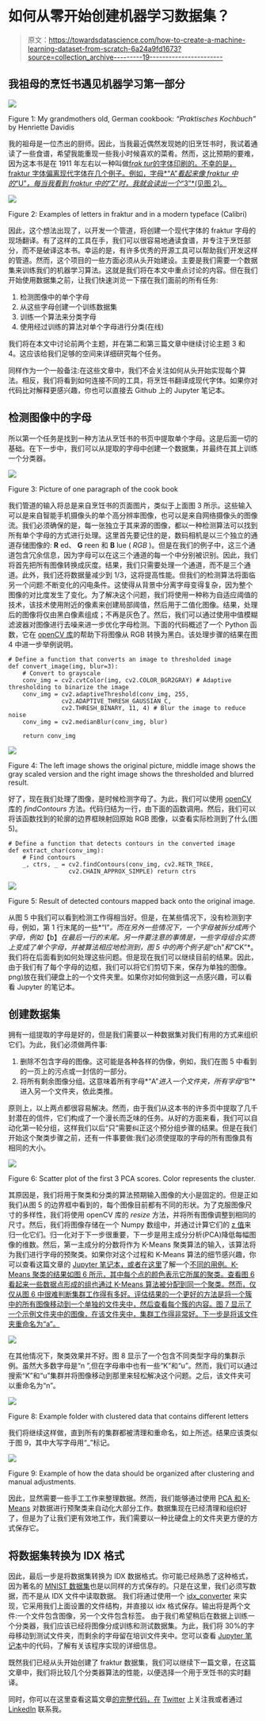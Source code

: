 # 如何从零开始创建机器学习数据集？

> 原文：<https://towardsdatascience.com/how-to-create-a-machine-learning-dataset-from-scratch-6a24a9fd1673?source=collection_archive---------19----------------------->

## 我祖母的烹饪书遇见机器学习第一部分

![](img/8d6ba97fdc914ab4b411b23d4d4ff3c8.png)

Figure 1: My grandmothers old, German cookbook: *“Praktisches Kochbuch”* by Henriette Davidis

我的祖母是一位杰出的厨师。因此，当我最近偶然发现她的旧烹饪书时，我试着通读了一些食谱，希望我能重现一些我小时候喜欢的菜肴。然而，这比预期的要难，因为这本书是在 1911 年左右以一种叫做[f*rak tur*的字体印刷的。不幸的是，fraktur 字体偏离现代字体在几个例子。例如，字母*“A”*看起来像 fraktur 中的*“U”*，每当我看到 fraktur 中的*“Z”*时，我就会读出一个*“3”*(见图 2)。](https://en.wikipedia.org/wiki/Fraktur)

![](img/6d4a88b52c04ff59ab29cc042008a756.png)

Figure 2: Examples of letters in fraktur and in a modern typeface (Calibri)

因此，这个想法出现了，以开发一个管道，将创建一个现代字体的 fraktur 字母的现场翻译。有了这样的工具在手，我们可以很容易地通读食谱，并专注于烹饪部分，而不是破译这本书。幸运的是，有许多优秀的开源工具可以帮助我们开发这样的管道。然而，这个项目的一些方面必须从头开始建设。主要是我们需要一个数据集来训练我们的机器学习算法。这就是我们将在本文中重点讨论的内容。但在我们开始使用数据集之前，让我们快速浏览一下摆在我们面前的所有任务:

1.  检测图像中的单个字母
2.  从这些字母创建一个训练数据集
3.  训练一个算法来分类字母
4.  使用经过训练的算法对单个字母进行分类(在线)

我们将在本文中讨论前两个主题，并在第二和第三篇文章中继续讨论主题 3 和 4。这应该给我们足够的空间来详细研究每个任务。

同样作为一个一般备注:在这些文章中，我们不会关注如何从头开始实现每个算法。相反，我们将看到如何连接不同的工具，将烹饪书翻译成现代字体。如果你对代码比对解释更感兴趣，你也可以直接去 Github 上的 Jupyter 笔记本。

## 检测图像中的字母

所以第一个任务是找到一种方法从烹饪书的书页中提取单个字母。这是后面一切的基础。在下一步中，我们可以从提取的字母中创建一个数据集，并最终在其上训练一个分类器。

![](img/2811c0c68b909c950be5a793b479ffd7.png)

Figure 3: Picture of one paragraph of the cook book

我们管道的输入将总是来自烹饪书的页面图片，类似于上面图 3 所示。这些输入可以是来自智能手机摄像头的单个高分辨率图像，也可以是来自网络摄像头的图像流。我们必须确保的是，每一张独立于其来源的图像，都以一种检测算法可以找到所有单个字母的方式进行处理。这里首先要记住的是，数码相机是以三个独立的通道存储图像的: **R** ed、 **G** reen 和 **B** lue ( *RGB* )。但是在我们的例子中，这三个通道包含冗余信息，因为字母可以在这三个通道的每一个中分别被识别。因此，我们将首先把所有图像转换成灰度。结果，我们只需要处理一个通道，而不是三个通道。此外，我们还将数据量减少到 1/3，这将提高性能。但我们的检测算法将面临另一个问题:不断变化的闪电条件。这使得从背景中分离字母变得复杂，因为整个图像的对比度发生了变化。为了解决这个问题，我们将使用一种称为自适应阈值的技术，该技术使用附近的像素来创建局部阈值，然后用于二值化图像。结果，处理后的图像将仅由黑白像素组成；不再是灰色了。然后，我们可以通过使用中值模糊滤波器对图像进行去噪来进一步优化字母检测。下面的代码概述了一个 Python 函数，它在 [openCV 库](https://opencv.org/)的帮助下将图像从 RGB 转换为黑白。该处理步骤的结果在图 4 中进一步举例说明。

```
# Define a function that converts an image to thresholded image
def convert_image(img, blur=3):
    # Convert to grayscale
    conv_img = cv2.cvtColor(img, cv2.COLOR_BGR2GRAY) # Adaptive thresholding to binarize the image
    conv_img = cv2.adaptiveThreshold(conv_img, 255,   
               cv2.ADAPTIVE_THRESH_GAUSSIAN_C, 
               cv2.THRESH_BINARY, 11, 4) # Blur the image to reduce noise
    conv_img = cv2.medianBlur(conv_img, blur) 

    return conv_img
```

![](img/69bddf1692c45e6ed97b461fa28db8c4.png)

Figure 4: The left image shows the original picture, middle image shows the gray scaled version and the right image shows the thresholded and blurred result.

好了，现在我们处理了图像，是时候检测字母了。为此，我们可以使用 [openCV](https://opencv.org/) 库的 *findContours* 方法。代码归结为一行，由下面的函数调用。然后，我们可以将该函数找到的轮廓的边界框映射回原始 RGB 图像，以查看实际检测到了什么(图 5)。

```
# Define a function that detects contours in the converted image
def extract_char(conv_img):
    # Find contours
    _, ctrs, _ = cv2.findContours(conv_img, cv2.RETR_TREE,  
                 cv2.CHAIN_APPROX_SIMPLE) return ctrs
```

![](img/b5c0d78b638b85f67faf896d80167d6b.png)

Figure 5: Result of detected contours mapped back onto the original image.

从图 5 中我们可以看到检测工作得相当好。但是，在某些情况下，没有检测到字母，例如，第 1 行末尾的一些*“I”*。而在另外一些情况下，一个字母被拆分成两个字母，例如*【b】*在最后一行的末尾。另一件要注意的事情是，一些字母组合实质上变成了单个字母，并被算法相应地检测到，图 5 中的两个例子是*“ch”*和*“CK”*。我们将在后面看到如何处理这些问题。但是现在我们可以继续目前的结果。因此，由于我们有了每个字母的边框，我们可以将它们剪切下来，保存为单独的图像。png)放在我们硬盘上的一个文件夹里。如果你对如何做到这一点感兴趣，可以看看 Jupyter 的笔记本。

## 创建数据集

拥有一组提取的字母是好的，但是我们需要以一种数据集对我们有用的方式来组织它们。为此，我们必须做两件事:

1.  删除不包含字母的图像。这可能是各种各样的伪像，例如，我们在图 5 中看到的一页上的污点或一封信的一部分。
2.  将所有剩余图像分组。这意味着所有字母*“A”*进入一个文件夹，所有字母*“B”*进入另一个文件夹，依此类推。

原则上，以上两点都很容易解决。然而，由于我们从这本书的许多页中提取了几千封潜在的信件，它们构成了一个漫长而乏味的任务。从好的方面来看，我们可以自动化第一轮分组，这样我们以后“只”需要纠正这个预分组步骤的结果。但是在我们开始这个聚类步骤之前，还有一件事要做:我们必须使提取的字母的所有图像具有相同的大小。

![](img/b56c6dd330f70ea53f68e31aee69a9e4.png)

Figure 6: Scatter plot of the first 3 PCA scores. Color represents the cluster.

其原因是，我们将用于聚类和分类的算法预期输入图像的大小是固定的。但是正如我们从图 5 的边界框中看到的，每个图像目前都有不同的形状。为了克服图像尺寸的多样性，我们将使用 openCV 库的 *resize* 方法，并将所有图像调整到相同的尺寸。然后，我们将图像存储在一个 Numpy 数组中，并通过计算它们的 [z 值](https://en.wikipedia.org/wiki/Standard_score)来归一化它们。归一化对于下一步很重要，下一步是用主成分分析(PCA)降低每幅图像的维数。然后，第一主成分的分数将作为 K-Means 聚类算法的输入，该算法将为我们进行字母的预聚类。如果你对这个过程和 K-Means 算法的细节感兴趣，你可以查看这篇文章的 [Jupyter 笔记本，或者在这里](https://github.com/akcarsten/cook_book/blob/master/01_create_first_dataset.ipynb)了解一个[不同的用例。K-Means 聚类的结果如图 6 所示，其中每个点的颜色表示它所属的聚类。查看图 6 看起来一些数据点形成的组也通过 K-Means 算法被分配到同一个聚类。然而，仅仅从图 6 中很难判断集群工作得有多好。评估结果的一个更好的方法是将一个簇中的所有图像移动到一个单独的文件夹中，然后查看每个簇的内容。图 7 显示了一个示例文件夹中的图像，在该文件夹中，集群工作得非常好。下一步是将该文件夹重命名为“a”。](/whos-talking-using-k-means-clustering-to-sort-neural-events-in-python-e7a8a76f316)

![](img/c9cc037542aaa29726351f4680e977ec.png)

在其他情况下，聚类效果并不好。图 8 显示了一个包含不同类型字母的集群示例。虽然大多数字母是“n ”,但在字母串中也有一些“K”和“u”。然而，我们可以通过搜索“K”和“u”集群并将图像移动到那里来轻松解决这个问题。之后，该文件夹可以重命名为“n”。

![](img/9b6820efc2b8eb7b772d380abb2aa5da.png)

Figure 8: Example folder with clustered data that contains different letters

我们将继续这样做，直到所有的集群都被清理和重命名，如上所述。结果应该类似于图 9，其中大写字母用“_”标记。

![](img/9b1af8f799f32a387cde6d40a3c87870.png)

Figure 9: Example of how the data should be organized after clustering and manual adjustments.

因此，显然需要一些手工工作来整理数据。然而，我们能够通过使用 [PCA 和 K-Means](/whos-talking-using-k-means-clustering-to-sort-neural-events-in-python-e7a8a76f316) 对数据进行预聚类来自动化大部分工作。数据集现在已经清理和组织好了，但是为了让我们更有效地工作，我们需要以一种比硬盘上的文件夹更方便的方式保存它。

## 将数据集转换为 IDX 格式

因此，最后一步是将数据集转换为 IDX 数据格式。你可能已经熟悉了这种格式，因为著名的 [MNIST 数据集](http://yann.lecun.com/exdb/mnist/)也是以同样的方式保存的。只是在这里，我们必须写数据，而不是从 IDX 文件中读取数据。
我们将通过使用一个 [idx_converter](https://github.com/akcarsten/convert_IDX) 来实现，它采用我们上面设置的文件结构，并直接以 idx 格式保存。输出将是两个文件:一个文件包含图像，另一个文件包含标签。
由于我们希望稍后在数据上训练一个分类器，我们应该已经将图像分成训练和测试数据集。为此，我们将 30%的字母移动到测试文件夹，而剩余的字母留在培训文件夹中。您可以查看 [Jupyter 笔记本](https://github.com/akcarsten/cook_book/blob/master/01_create_first_dataset.ipynb)中的代码，了解有关该程序实现的详细信息。

既然我们已经从头开始创建了 fraktur 数据集，我们可以继续下一篇文章，在这篇文章中，我们将比较几个分类器算法的性能，以便选择一个用于烹饪书的实时翻译。

同时，你可以在这里查看这篇文章[的完整代码，在](https://github.com/akcarsten/cook_book/blob/master/01_create_first_dataset.ipynb) [Twitter](https://twitter.com/ak_carsten) 上关注我或者通过 [LinkedIn](https://www.linkedin.com/in/carsten-klein/) 联系我。